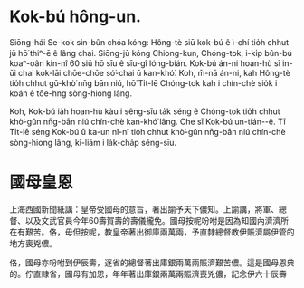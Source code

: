 # Kok-bú hông-un.

Siōng-hái Se-kok sin-bûn chóa kóng: Hông-tè siū kok-bú ê ì-chí tio̍h chhut jū hō͘ thiⁿ-ē ê lâng chai. Siōng-jū kóng Chiong-kun, Chóng-tok, i-ki̍p bûn-bú koaⁿ-oân kin-nî 60 siū hō sīu ê sīu-gî lóng-bián. Kok-bú án-ni hoan-hù sī in-ūi chai kok-lāi chōe-chōe só͘-chai ū kan-khó͘. Koh, m̄-nā án-ni, kah Hông-tè tio̍h chhut gū-khò͘ nn̄g bān niú, hō͘ Ti̍t-lē Chóng-tok kah i chín-chè sio̍k i koán ê tōe-hng sòng-hiong lâng.

Koh, Kok-bú ia̍h hoan-hù kàu i sêng-sīu ta̍k séng ê Chóng-tok tio̍h chhut khò͘-gûn nn̄g-bān niú chín-chè kan-khó͘ lâng. Che sī Kok-bú un-tián--ê. Tī Ti̍t-lē séng Kok-bú ū ka-un nî-nî tio̍h chhut khò͘-gûn nn̄g-bān niú chín-chè sòng-hiong lâng, kì-liām i la̍k-cha̍p sêng-sīu.

# 國母皇恩

上海西國新聞紙講：皇帝受國母的意旨，著出諭予天下儂知。上諭講，將軍、總督、以及文武官員今年60壽賀壽的壽儀攏免。國母按呢吩咐是因為知國內濟濟所在有艱苦。佫，毋但按呢，教皇帝著出御庫兩萬兩，予直隸總督教伊賑濟屬伊管的地方喪兇儂。

佫，國母亦吩咐到伊辰壽，逐省的總督著出庫銀兩萬兩賑濟艱苦儂。這是國母恩典的。佇直隸省，國母有加恩，年年著出庫銀兩萬兩賑濟喪兇儂，記念伊六十辰壽